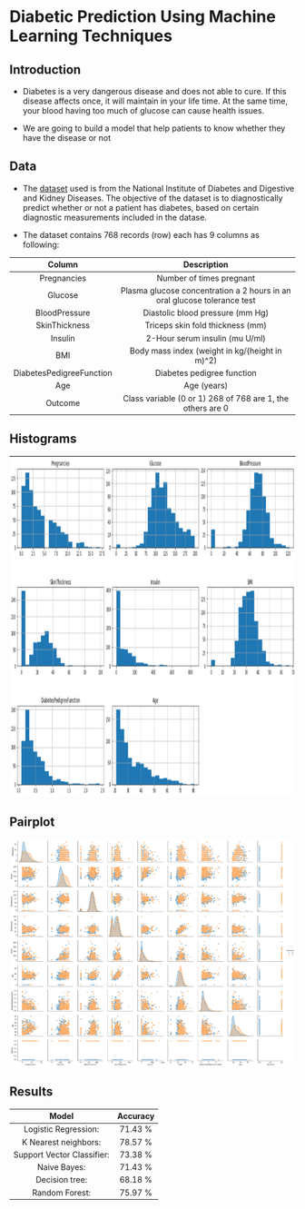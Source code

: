 #  Diabetic Prediction Using Machine Learning Techniques

## Introduction

* Diabetes is a very dangerous disease and does not able to cure. If this disease affects once, it will maintain in your 
life time. At the same time, your blood having too much of glucose can cause health issues.

* We are going to build a model that help patients to know whether they have the disease or not  

## Data

* The [dataset](https://www.kaggle.com/datasets/uciml/pima-indians-diabetes-database) used is from the National Institute of Diabetes and Digestive and Kidney Diseases. The objective of the dataset is to diagnostically predict whether or not a patient has diabetes, based on certain diagnostic measurements included in the datase.


* The dataset contains 768 records (row) each has 9 columns as following:

|        Column        |                                     Description                                     |
|:--------------------:|:-----------------------------------------------------------------------------------:|
|    Pregnancies       |                                      Number of times pregnant                       |
|      Glucose         |              Plasma glucose concentration a 2 hours in an oral glucose tolerance test|
|   BloodPressure      |         Diastolic blood pressure (mm Hg)|
|   SkinThickness      |              Triceps skin fold thickness (mm) |
|      Insulin         |                               2-Hour serum insulin (mu U/ml)|
|        BMI           | Body mass index (weight in kg/(height in m)^2)|
|DiabetesPedigreeFunction      |               Diabetes pedigree function|
|        Age           |                  Age (years) |
|     Outcome          | Class variable (0 or 1) 268 of 768 are 1, the others are 0|


## Histograms

<img src='docs/Histogram.png' width = '800' height='600'>

## Pairplot 

<img src='docs/Pairplot.png' width = '800' height='400'>


## Results
|Model | Accuracy |
|:------------------:|:------------------:|
|Logistic Regression: | 71.43 %|
|K Nearest neighbors: |78.57 %|
|Support Vector Classifier: |73.38 %|
|Naive Bayes: |71.43 %|
|Decision tree:|68.18 %|
|Random Forest:|75.97 %|
